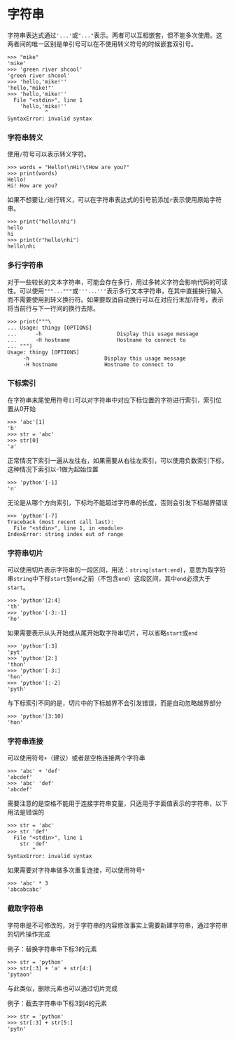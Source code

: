 # 字符串

字符串表达式通过`'...'`或`"..."`表示。两者可以互相嵌套，但不能多次使用。这两者间的唯一区别是单引号可以在不使用转义符号的时候嵌套双引号。

```text
>>> "mike"
'mike'
>>> 'green river shcool'
'green river shcool'
>>> 'hello,'mike!''
'hello,"mike!"'
>>> 'hello,'mike!''
  File "<stdin>", line 1
    'hello,'mike!''
            ^
SyntaxError: invalid syntax
```

### 字符串转义

使用`/`符号可以表示转义字符。

```text
>>> words = "Hello!\nHi!\tHow are you?"
>>> print(words)
Hello!
Hi!	How are you?
```

如果不想要让`/`进行转义，可以在字符串表达式的引号前添加`r`表示使用原始字符串。

```text
>>> print("hello\nhi")
hello
hi
>>> print(r"hello\nhi")
hello\nhi
```

### 多行字符串

对于一些较长的文本字符串，可能会存在多行，用过多转义字符会影响代码的可读性。可以使用`"""..."""`或`'''...'''`表示多行文本字符串，在其中直接换行输入而不需要使用到转义换行符。如果要取消自动换行可以在对应行末加\符号，表示将当前行与下一行间的换行去除。

```text
>>> print("""\
... Usage: thingy [OPTIONS]
...      -h                        Display this usage message
...      -H hostname               Hostname to connect to
... """)
Usage: thingy [OPTIONS]
     -h                        Display this usage message
     -H hostname               Hostname to connect to

```

### 下标索引

在字符串末尾使用符号`[]`可以对字符串中对应下标位置的字符进行索引，索引位置从0开始

```text
>>> 'abc'[1]
'b'
>>> str = 'abc'
>>> str[0]
'a'
```

正常情况下索引一遍从左往右，如果需要从右往左索引，可以使用负数索引下标，这种情况下索引以-1做为起始位置

```text
>>> 'python'[-1]
'n'
```

无论是从哪个方向索引，下标均不能超过字符串的长度，否则会引发下标越界错误

```text
>>> 'python'[-7]
Traceback (most recent call last):
  File "<stdin>", line 1, in <module>
IndexError: string index out of range
```

### 字符串切片

可以使用切片表示字符串的一段区间，用法：`string[start:end]`，意思为取字符串`string`中下标`start`到`end`之前（不包含`end`）这段区间，其中`end`必须大于`start`。

```text
>>> 'python'[2:4]
'th'
>>> 'python'[-3:-1]
'ho'
```

如果需要表示从头开始或从尾开始取字符串切片，可以省略`start`或`end`

```text
>>> 'python'[:3]
'pyt'
>>> 'python'[2:]
'thon'
>>> 'python'[-3:]
'hon'
>>> 'python'[:-2]
'pyth'
```

与下标索引不同的是，切片中的下标越界不会引发错误，而是自动忽略越界部分

```text
>>> 'python'[3:10]
'hon'
```

### 字符串连接

可以使用符号`+`（建议）或者是空格连接两个字符串

```text
>>> 'abc' + 'def'
'abcdef'
>>> 'abc' 'def'
'abcdef'
```

需要注意的是空格不能用于连接字符串变量，只适用于字面值表示的字符串，以下用法是错误的

```text
>>> str = 'abc'
>>> str 'def'
  File "<stdin>", line 1
    str 'def'
        ^
SyntaxError: invalid syntax
```

如果需要对字符串做多次重复连接，可以使用符号`*`

```text
>>> 'abc' * 3 
'abcabcabc'
```

### 截取字符串

字符串是不可修改的，对于字符串的内容修改事实上需要新建字符串，通过字符串的切片操作完成

例子：替换字符串中下标3的元素

```text
>>> str = 'python'
>>> str[:3] + 'a' + str[4:]
'pytaon'
```

与此类似，删除元素也可以通过切片完成

例子：截去字符串中下标3到4的元素

```text
>>> str = 'python'
>>> str[:3] + str[5:]
'pytn'
```

